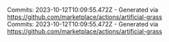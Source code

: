Commits: 2023-10-12T10:09:55.472Z - Generated via https://github.com/marketplace/actions/artificial-grass
<br>
Commits: 2023-10-12T10:09:55.472Z - Generated via https://github.com/marketplace/actions/artificial-grass
<br>
